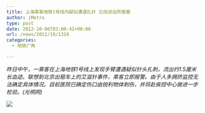 ```yaml
---
title: 上海乘客地铁1号线内疑似遭遇扎针 已向派出所报案
author: iMetro
type: post
date: 2012-10-06T03:00:42+00:00
url: /news/2012/10/1318
categories:
  - 地铁广角

---
```

_昨日中午，一乘客在上海地铁1号线上发现手臂遭遇疑似针头扎刺，流出约1.5厘米长血迹。联想到北京出租车上的艾滋针事件，乘客立即报警。由于人多拥挤监控无法确定具体情况。目前医院已确定伤口由锐利物体刺伤，并将赴疾控中心做进一步检验。(光明网)_

![][1]

 [1]: http://ww4.sinaimg.cn/bmiddle/6e05a6dagw1dxl8q5epahj.jpg
